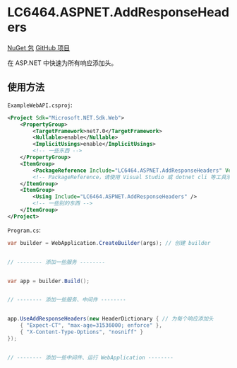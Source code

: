 # LC6464.ASPNET.AddResponseHeaders

[NuGet 包](https://www.nuget.org/packages/LC6464.ASPNET.AddResponseHeaders "NuGet.Org")
[GitHub 项目](https://github.com/lc6464/LC6464.ASPNET.AddResponseHeaders "GitHub.Com")

在 ASP.NET 中快速为所有响应添加头。

## 使用方法
`ExampleWebAPI.csproj`:
``` xml
<Project Sdk="Microsoft.NET.Sdk.Web">
	<PropertyGroup>
		<TargetFramework>net7.0</TargetFramework>
		<Nullable>enable</Nullable>
		<ImplicitUsings>enable</ImplicitUsings>
		<!-- 一些东西 -->
	</PropertyGroup>
	<ItemGroup>
		<PackageReference Include="LC6464.ASPNET.AddResponseHeaders" Version="1.3.0" />
		<!-- PackageReference，请使用 Visual Studio 或 dotnet cli 等工具添加 -->
	</ItemGroup>
	<ItemGroup>
		<Using Include="LC6464.ASPNET.AddResponseHeaders" />
		<!-- 一些别的东西 -->
	</ItemGroup>
</Project>
```

`Program.cs`:
``` csharp
var builder = WebApplication.CreateBuilder(args); // 创建 builder


// -------- 添加一些服务 --------


var app = builder.Build();


// -------- 添加一些服务、中间件 --------


app.UseAddResponseHeaders(new HeaderDictionary { // 为每个响应添加头
	{ "Expect-CT", "max-age=31536000; enforce" },
	{ "X-Content-Type-Options", "nosniff" }
});


// -------- 添加一些中间件、运行 WebApplication --------
```